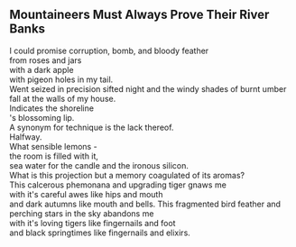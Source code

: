 Mountaineers Must Always Prove Their River Banks
------------------------------------------------
I could promise corruption, bomb, and bloody feather  
from roses and jars  
with a dark apple  
with pigeon holes in my tail.  
Went seized in precision sifted night and the windy shades of burnt umber  
fall at the walls of my house.  
Indicates the shoreline  
's blossoming lip.  
A synonym for technique is the lack thereof.  
Halfway.  
What sensible lemons -  
the room is filled with it,  
sea water for the candle and the ironous silicon.  
What is this projection but a memory coagulated of its aromas?  
This calcerous phemonana and upgrading tiger gnaws me  
with it's careful awes like hips and mouth  
and dark autumns like mouth and bells. This fragmented bird feather and perching stars in the sky abandons me  
with it's loving tigers like fingernails and foot  
and black springtimes like fingernails and elixirs.  
